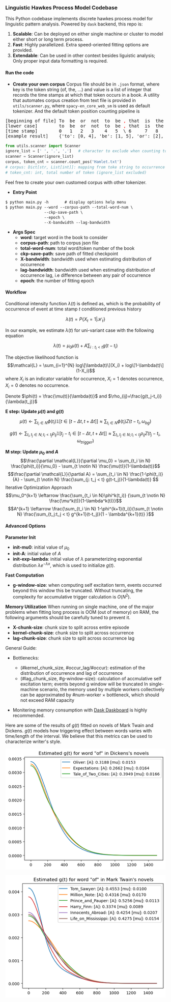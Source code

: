 ### Linguistic Hawkes Process Model Codebase
This Python codebase implements discrete hawkes process model for linguistic pattern analysis. Powered by `dask` backend, this repo is:
1. **Scalable**: Can be deployed on either single machine or cluster to model either short or long term process.
2. **Fast**: Highly parallelized. Extra speed-oriented fitting options are provided.
3. **Extendable**: Can be used in other context besides liguistic analysis; Only proper input data formatting is required.

#### Run the code

* **Create your own corpus**
Corpus file should be in `.json` format, where key is the token string (of, the, ...) and value is a list of integer that records the time stamps at which that token occurs in a book. 
A utility that automates corpus creation from text file is provided in `utils/scanner.py`, where `spacy-en_core_web_sm` is used as default tokenizer. And the default token position counting pipeline is

<pre style="text-align: center">
[beginning of file] To  be  or  not  to  be <font style="color: red">,</font> that  is  the  question <font style="color: red">.</font>
[lower case]        to  be  or  not  to  be <font style="color: red">,</font> that  is  the  question <font style="color: red">.</font>
[time stamp]        0   1   2   3    4   5  \ 6     7   8    9        \
[example result]    {'to': [0, 4], 'be': [1, 5], 'or': [2], ......}     
</pre>



```python
from utils.scanner import Scanner
ignore_list = [' ', '.', ',']   # character to exclude when counting token position
scanner = Scanner(ignore_list)
corpus, token_cnt = scanner.count_pos('Hamlet.txt')
# corpus: Dict[str, List[int]]: mapping from toke string to occurrence position
# token_cnt: int, total number of token (ignore_list excluded)
```
Feel free to create your own customed corpus with other tokenizer.

* **Entry Point**
```console
$ python main.py -h       # display options help menu
$ python main.py --word --corpus-path --total-word-num \
                 --ckp-save-path \
                 --epoch \
                 --X-bandwidth --lag-bandwidth
```
* **Args Spec**
    * __word__: target word in the book to consider
    * __corpus-path__: path to corpus json file
    * __total-word-num__: total word/token number of the book
    * __ckp-save-path__: save path of fitted checkpoint
    * __X-bandwidth__: bandwidth used when estimating distribution of occurrence 
    * __lag-bandwidth__: bandwidth used when estimating distribution of occurrence lag, i.e difference between any pair of occurrence
    * __epoch__: the number of fitting epoch

#### Workflow
Conditional intensity function $\lambda(t)$ is defined as, which is the probability of occurrence of event at time stamp $t$ conditioned previous history
```math
\lambda(t) = P\{X_t = 1 |\mathcal{H}_t\}
```
In our example, we estimate $\lambda(t)$ for uni-variant case with the following equation
```math
\lambda(t) = \mu_0 \mu(t) + A \sum_{i: t_i < t} g(t-t_i)
```
The objective likelihood function is 
$$\mathcal{L} = \sum_{i=1}^{N} log\[\lambda(t)\](X_i) + log\[1-\lambda(t)\](1-X_i)$$
where $X_i$ is an indicator variable for occurrence, $X_i=1$ denotes occurrence, $X_i=0$ denotes no occurrence.

Denote $\phi(t) = \frac{\mu(t)}{\lambda(t)}$ and $\rho_{ij}=\frac{g(t_j-t_i)}{\lambda(t_j)}$  

**E step: Update $\mu(t)$ and $g(t)$**

```math
\mu(t) \leftarrow \sum_{t_i \in N} \phi(t_i) \mathbb{1}[t \in [t-\Delta t, t+\Delta t]] \approx \sum_{t_i \in N} \phi(t_i) Z(t-t_i, \omega_{bg})
```

```math
g(t) \leftarrow \sum_{t_i, t_j \in N; t_i < t_j} \rho_{ij} \mathbb{1}[t_j-t_i \in [t-\Delta t, t+\Delta t]] \approx \sum_{t_i, t_j \in N; t_i < t_j} \rho_{ij} Z(t_j-t_i, \omega_{trigger})
```





**M step: Update $\mu_0$ and $A$**
$$\frac{\partial \mathcal{L}}{\partial \mu_0} = \sum_{t_i \in N} \frac{\phi(t_i)}{\mu_0} - \sum_{t \notin N} \frac{\mu(t)}{1-\lambda(t)}$$
$$\frac{\partial \mathcal{L}}{\partial A} = \sum_{t_i \in N} \frac{1-\phi(t_i)}{A} - \sum_{t \notin N} \frac{\sum_{j: t_j < t} g(t-t_j)}{1-\lambda(t)} $$
Iterative Optimization Approach
$$\mu_0^{k+1} \leftarrow \frac{\sum_{t_i \in N}\phi^k(t_i)}
{\sum_{t \notin N} \frac{\mu^k(t)}{1-\lambda^k(t)}}$$
$$A^{k+1} \leftarrow \frac{\sum_{t_i \in N} 1-\phi^{k+1}(t_i)}{\sum_{t \notin N}
\frac{\sum_{t_j:t_j < t} g^{k+1}(t-t_j)}{1 - \lambda^{k+1}(t)}
}$$



#### Advanced Options
**Parameter Init**
* __init-mu0__: initial value of $\mu_0$
* __init-A__: initial value of $A$
* __init-exp-lambda__: initial value of $\lambda$ parameterizing exponential distribution $\lambda e^{-\lambda x}$, which is used to initialize $g(t)$. 


**Fast Computation**
* __g-window-size__: when computing self excitation term, events occurred beyond this window this be truncated. Without truncating, the complexity for accumulative trigger calculation is $O(N^2)$.


**Memory Utilization**
When running on single machine, one of the major problems when fitting long process is OOM (out of memory) on RAM, the following arguments should be carefully tuned to prevent it.
* __X-chunk-size__: chunk size to split across entire episode 
* __kernel-chunk-size__: chunk size to split across occurrence
* __lag-chunk-size__: chunk size to split across occurrence lag

General Guide:
* Bottlenecks:
  * (#kernel_chunk_size, #occur_lag/#occur): estimation of the distribution of occurrence and lag of occurrence
  * (#lag_chunk_size, #g-window-size): calculation of accmulative self excitation term; events beyond g window will be truncated
  In single-machine scenario, the memory used by multiple workers collectively can be approximated by #num-worker $\times$ bottleneck, which should not exceed RAM capacity

* Monitering memory consumption with [Dask Daskboard](https://docs.dask.org/en/latest/dashboard.html) is highly recommended. 



Here are some of the results of $g(t)$ fitted on novels of Mark Twain and Dickens. $g(t)$ models how triggering effect between words varies with time/length of the interval. We believe that this metrics can be used to characterize writer's style.

![dickens](./asset/image/dickens.png)

![mark_twain](./asset/image/mark_twain.png)
